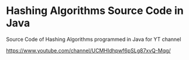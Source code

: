 # Hashing Algorithms Source Code in Java
Source Code of Hashing Algorithms programmed in Java for YT channel

https://www.youtube.com/channel/UCMHIdhpwf6pSLg87xvQ-Mqg/
